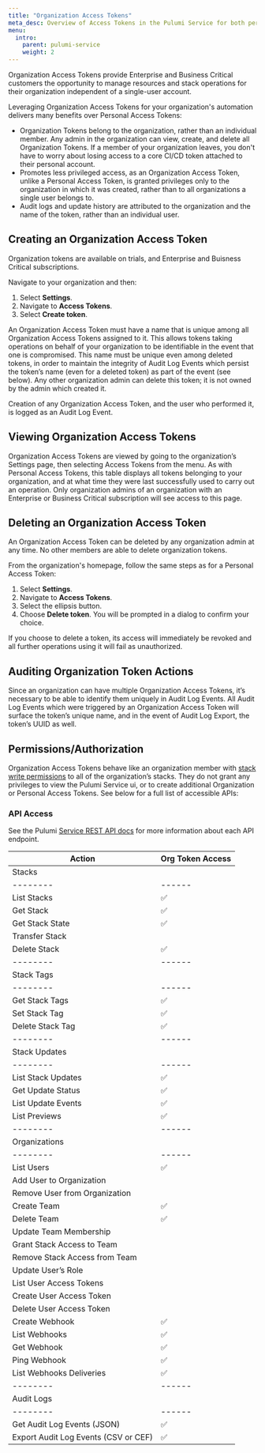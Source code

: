 ```yaml
---
title: "Organization Access Tokens"
meta_desc: Overview of Access Tokens in the Pulumi Service for both personal accounts and organizations.
menu:
  intro:
    parent: pulumi-service
    weight: 2
---
```


Organization Access Tokens provide Enterprise and Business Critical customers the opportunity to manage resources and stack operations for their organization independent of a single-user account.

Leveraging Organization Access Tokens for your organization's automation delivers many benefits over Personal Access Tokens:

* Organization Tokens belong to the organization, rather than an individual member. Any admin in the organization can view, create, and delete all Organization Tokens. If a member of your organization leaves, you don't have to worry about losing access to a core CI/CD token attached to their personal account.
* Promotes less privileged access, as an Organization Access Token, unlike a Personal Access Token, is granted privileges only to the organization in which it was created, rather than to all organizations a single user belongs to.
* Audit logs and update history are attributed to the organization and the name of the token, rather than an individual user.

## Creating an Organization Access Token
Organization tokens are available on trials, and Enterprise and Buisness Critical subscriptions.

Navigate to your organization and then:

1. Select **Settings**.
1. Navigate to **Access Tokens**.
1. Select **Create token**.

An Organization Access Token must have a name that is unique among all Organization Access Tokens assigned to it. This allows tokens taking operations on behalf of your organization to be identifiable in the event that one is compromised. This name must be unique even among deleted tokens, in order to maintain the integrity of Audit Log Events which persist the token’s name (even for a deleted token) as part of the event (see below). Any other organization admin can delete this token; it is not owned by the admin which created it.

Creation of any Organization Access Token, and the user who performed it, is logged as an Audit Log Event.

## Viewing Organization Access Tokens

Organization Access Tokens are viewed by going to the organization’s Settings page, then selecting Access Tokens from the menu. As with Personal Access Tokens, this table displays all tokens belonging to your organization, and at what time they were last successfully used to carry out an operation. Only organization admins of an organization with an Enterprise or Business Critical subscription will see access to this page.

## Deleting an Organization Access Token

An Organization Access Token can be deleted by any organization admin at any time. No other members are able to delete organization tokens.

From the organization's homepage, follow the same steps as for a Personal Access Token:

1. Select **Settings**.
1. Navigate to **Access Tokens**.
1. Select the ellipsis button.
1. Choose **Delete token**. You will be prompted in a dialog to confirm your choice.

If you choose to delete a token, its access will immediately be revoked and all further operations using it will fail as unauthorized.

## Auditing Organization Token Actions

Since an organization can have multiple Organization Access Tokens, it’s necessary to be able to identify them uniquely in Audit Log Events. All Audit Log Events which were triggered by an Organization Access Token will surface the token’s unique name, and in the event of Audit Log Export, the token’s UUID as well.

## Permissions/Authorization

Organization Access Tokens behave like an organization member with [stack write permissions](https://www.pulumi.com/docs/intro/pulumi-service/projects-and-stacks/#stack-permissions) to all of the organization’s stacks. They do not grant any privileges to view the Pulumi Service ui, or to create additional Organization or Personal Access Tokens. See below for a full list of accessible APIs:

### API Access

See the Pulumi [Service REST API docs](https://www.pulumi.com/docs/reference/service-rest-api/) for more information about each API endpoint.

| Action | Org Token Access |
|--------|------|
| Stacks |
|--------|------|
| List Stacks | ✅ |
| Get Stack | ✅ |
| Get Stack State | ✅ |
| Transfer Stack |  |
| Delete Stack | ✅ |
|--------|------|
| Stack Tags |
|--------|------|
| Get Stack Tags | ✅ |
| Set Stack Tag | ✅ |
| Delete Stack Tag | ✅ |
|--------|------|
| Stack Updates |
|--------|------|
| List Stack Updates | ✅ |
| Get Update Status | ✅ |
| List Update Events | ✅ |
| List Previews | ✅ |
|--------|------|
| Organizations |
|--------|------|
| List Users | ✅ |
| Add User to Organization |  |
| Remove User from Organization |  |
| Create Team | ✅ |
| Delete Team | ✅ |
| Update Team Membership |  |
| Grant Stack Access to Team |  |
| Remove Stack Access from Team |  |
| Update User’s Role |  |
| List User Access Tokens |  |
| Create User Access Token |  |
| Delete User Access Token |  |
| Create Webhook | ✅ |
| List Webhooks | ✅ |
| Get Webhook | ✅ |
| Ping Webhook | ✅ |
| List Webhooks Deliveries | ✅ |
|--------|------|
| Audit Logs |
|--------|------|
| Get Audit Log Events (JSON) | ✅ |
| Export Audit Log Events (CSV or CEF) | ✅ |

